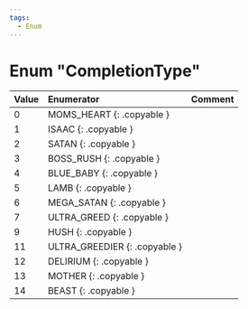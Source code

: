 ```yaml
---
tags:
  - Enum
---
```

# Enum "CompletionType"
|Value|Enumerator|Comment|
|:--|:--|:--|
|0 |MOMS_HEART {: .copyable } |  |
|1 |ISAAC {: .copyable } |  |
|2 |SATAN {: .copyable } |  |
|3 |BOSS_RUSH {: .copyable } |  |
|4 |BLUE_BABY {: .copyable } |  |
|5 |LAMB {: .copyable } |  |
|6 |MEGA_SATAN {: .copyable } |  |
|7 |ULTRA_GREED {: .copyable } |  |
|9 |HUSH {: .copyable } |  |
|11 |ULTRA_GREEDIER {: .copyable } |  |
|12 |DELIRIUM {: .copyable } |  |
|13 |MOTHER {: .copyable } |  |
|14 |BEAST {: .copyable } |  |
